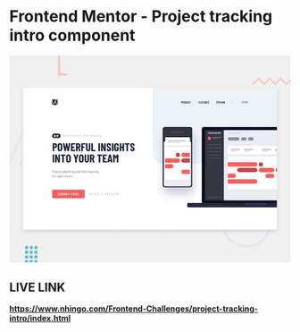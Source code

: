 # Frontend Mentor - Project tracking intro component

![Design preview for the Project tracking intro component coding challenge](./design/desktop-preview.jpg)

## LIVE LINK

**https://www.nhingo.com/Frontend-Challenges/project-tracking-intro/index.html**
